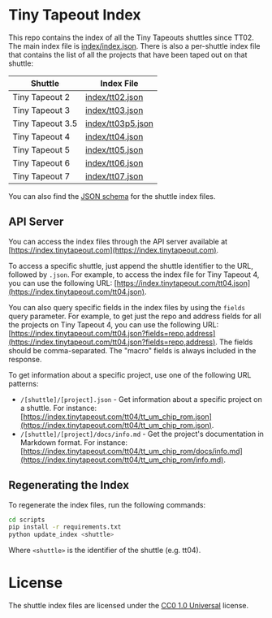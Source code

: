 # Tiny Tapeout Index

This repo contains the index of all the Tiny Tapeouts shuttles since TT02. The main index file is [index/index.json](index/index.json). There is also a per-shuttle index file that contains the list of all the projects that have been taped out on that shuttle:

| Shuttle          | Index File                             |
|------------------|----------------------------------------|
| Tiny Tapeout 2   | [index/tt02.json](index/tt02.json)     |
| Tiny Tapeout 3   | [index/tt03.json](index/tt03.json)     |
| Tiny Tapeout 3.5 | [index/tt03p5.json](index/tt03p5.json) |
| Tiny Tapeout 4   | [index/tt04.json](index/tt04.json)     |
| Tiny Tapeout 5   | [index/tt05.json](index/tt05.json)     |
| Tiny Tapeout 6   | [index/tt06.json](index/tt06.json)     |
| Tiny Tapeout 7   | [index/tt07.json](index/tt07.json)     |

You can also find the [JSON schema](schemas/shuttle.schema.json) for the shuttle index files.

## API Server

You can access the index files through the API server available at [https://index.tinytapeout.com](https://index.tinytapeout.com).

To access a specific shuttle, just append the shuttle identifier to the URL, followed by `.json`. For example, to access the index file for Tiny Tapeout 4, you can use the following URL: [https://index.tinytapeout.com/tt04.json](https://index.tinytapeout.com/tt04.json).

You can also query specific fields in the index files by using the `fields` query parameter. For example, to get just the repo and address fields for all the projects on Tiny Tapeout 4, you can use the following URL: [https://index.tinytapeout.com/tt04.json?fields=repo,address](https://index.tinytapeout.com/tt04.json?fields=repo,address). The fields should be comma-separated. The "macro" fields is always included in the response.

To get information about a specific project, use one of the following URL patterns:

- `/[shuttle]/[project].json` - Get information about a specific project on a shuttle. For instance: [https://index.tinytapeout.com/tt04/tt_um_chip_rom.json](https://index.tinytapeout.com/tt04/tt_um_chip_rom.json).
- `/[shuttle]/[project]/docs/info.md` - Get the project's documentation in Markdown format. For instance: [https://index.tinytapeout.com/tt04/tt_um_chip_rom/docs/info.md](https://index.tinytapeout.com/tt04/tt_um_chip_rom/info.md).

## Regenerating the Index

To regenerate the index files, run the following commands:

```bash
cd scripts
pip install -r requirements.txt
python update_index <shuttle>
```

Where `<shuttle>` is the identifier of the shuttle (e.g. tt04).

# License

The shuttle index files are licensed under the [CC0 1.0 Universal](https://creativecommons.org/publicdomain/zero/1.0/) license.
